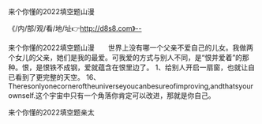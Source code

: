 来个你懂的2022填空题山漫

《/内/部/观/看/地/址👉http://d8s8.com》--

来个你懂的2022填空题山漫　　世界上没有哪一个父亲不爱自己的儿女。我做两个女儿的父亲，她们是我的最爱。可我爱的方式与别人不同，是“恨并爱着”的那种。恨，是恨铁不成钢，爱就蕴含在恨里边了。
	1、给别人开启一扇窗，也就让自已看到了更完整的天空。
	16、Theresonlyonecorneroftheuniverseyoucanbesureofimproving,andthatsyourownself.这个宇宙中只有一个角落你肯定可以改进，那就是你自己。





来个你懂的2022填空题亲太
